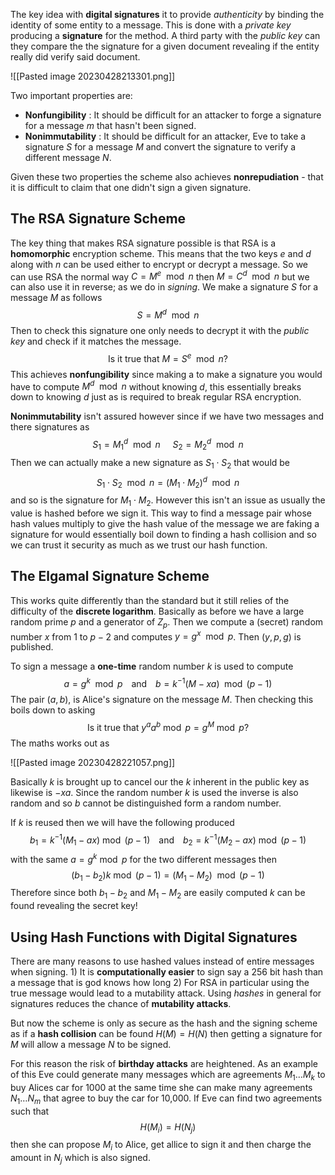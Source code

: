 The key idea with **digital signatures** it to provide *authenticity* by binding the identity of some entity to a message. This is done with a *private key* producing a **signature** for the method. A third party with the *public key* can they compare the the signature for a given document revealing if the entity really did verify said document.

![[Pasted image 20230428213301.png]]

Two important properties are:

- **Nonfungibility** : It should be difficult for an attacker to forge a signature for a message $m$ that hasn't been signed.
- **Nonimmutability** : It should be difficult for an attacker, Eve to take a signature $S$ for a message $M$ and convert the signature to verify a different message $N$.

Given these two properties the scheme also achieves **nonrepudiation** - that it is difficult to claim that one didn't sign a given signature.

## The RSA Signature Scheme
The key thing that makes RSA signature possible is that RSA is a **homomorphic** encryption scheme. This means that the two keys $e$ and $d$ along with $n$ can be used either to encrypt or decrypt a message. So we can use RSA the normal way $C=M^e\mod n$ then $M=C^d\mod n$ but we can also use it in reverse; as we do in *signing*. We make a signature $S$ for a message $M$ as follows $$S=M^d\mod n$$Then to check this signature one only needs to decrypt it with the *public key* and check if it matches the message. $$\text{Is it true that }M=S^e\mod n?$$This achieves **nonfungibility** since making a to make a signature you would have to compute $M^d\mod n$ without knowing $d$, this essentially breaks down to knowing $d$ just as is required to break regular RSA encryption.

**Nonimmutability** isn't assured however since if we have two messages and there signatures as $$S_1=M_1^d\mod n\hspace{16pt}S_2=M_2^d\mod n$$Then we can actually make a new signature as $S_1\cdot S_2$ that would be $$S_1\cdot S_2\mod n=(M_1\cdot M_2)^d\mod n$$and so is the signature for $M_1\cdot M_2$. However this isn't an issue as usually the value is hashed before we sign it. This way to find a message pair whose hash values multiply to give the hash value of the message we are faking a signature for would essentially boil down to  finding a hash collision and so we can trust it security as much as we trust our hash function.

## The Elgamal Signature Scheme
This works quite differently than the standard but it still relies of the difficulty of the **discrete logarithm**. Basically as before we have a large random prime $p$ and a generator of $Z_p$. Then we compute a (secret) random number $x$ from 1 to $p-2$ and computes $y=g^x\mod p$. Then $(y,p,g)$ is published.

To sign a message a **one-time** random number $k$ is used to compute $$a=g^k\mod p\hspace{8pt}\text{ and }\hspace{8pt}b=k^{-1}(M-xa)\mod(p-1)$$The pair $(a,b)$, is Alice's signature on the message $M$. Then checking this boils down to asking $$\text{Is it true that }y^aa^b\bmod p=g^M\bmod p?$$The maths works out as

![[Pasted image 20230428221057.png]]

Basically $k$ is brought up to cancel our the $k$ inherent in the public key as likewise is $-xa$. Since the random number $k$ is used the inverse is also random and so $b$ cannot be distinguished form a random number.

If $k$ is reused then we will have the following produced $$b_1=k^{-1}(M_1-ax)\bmod(p-1)\hspace{8pt}\text{ and }\hspace{8pt}b_2=k^{-1}(M_2-ax)\bmod(p-1)$$with the same $a=g^k\bmod p$ for the two different messages then $$(b_1-b_2)k\bmod(p-1)=(M_1-M_2)\mod(p-1)$$Therefore since both $b_1-b_2$ and $M_1-M_2$ are easily computed $k$ can be found revealing the secret key!

## Using Hash Functions with Digital Signatures
There are many reasons to use hashed values instead of entire messages when signing. 1) It is **computationally easier** to sign say a 256 bit hash than a message that is god knows how long 2) For RSA in particular using the true message would lead to a mutability attack. Using *hashes* in general for signatures reduces the chance of **mutability attacks**.

But now the scheme is only as secure as the hash and the signing scheme as if a **hash collision** can be found $H(M)=H(N)$ then getting a signature for $M$ will allow a message $N$ to be signed.

For this reason the risk of **birthday attacks** are heightened. As an example of this Eve could generate many messages which are agreements $M_1\dots M_k$ to buy Alices car for 1000 at the same time she can make many agreements $N_1\dots N_m$ that agree to buy the car for 10,000. If Eve can find two agreements such that $$H(M_i)=H(N_j)$$then she can propose $M_i$ to Alice, get allice to sign it and then charge the amount in $N_j$ which is also signed.